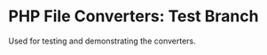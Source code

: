PHP File Converters: Test Branch
===================

Used for testing and demonstrating the converters.
